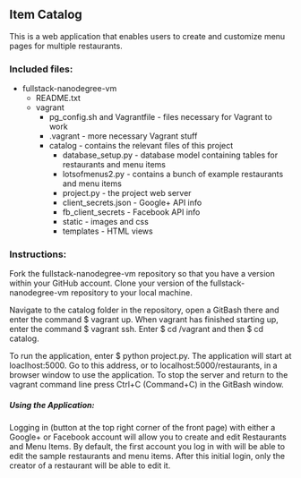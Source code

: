 ## Item Catalog
This is a web application that enables users to create and customize	menu pages for multiple restaurants.

### Included files:
* fullstack-nanodegree-vm
	* README.txt
	* vagrant
		* pg_config.sh and Vagrantfile - files necessary for Vagrant to work
		* .vagrant - more necessary Vagrant stuff
		* catalog - contains the relevant files of this	project
			* database_setup.py - database model containing tables for restaurants and menu items
			* lotsofmenus2.py - contains a bunch of example restaurants and menu items
			* project.py - the project web server
			* client_secrets.json - Google+ API info
			* fb_client_secrets - Facebook API info
			* static - images and css
			* templates - HTML views

### Instructions:
Fork the fullstack-nanodegree-vm repository so
that you have a version within your GitHub account. Clone your
version of the fullstack-nanodegree-vm repository to your
local machine.

Navigate to the catalog folder in the repository, open a
GitBash there and enter the command $ vagrant up. When vagrant
has finished starting up, enter the command $ vagrant ssh. Enter
$ cd /vagrant and then $ cd catalog.

To run the application, enter $ python project.py. The application
will start at loaclhost:5000. Go to this address, or to
localhost:5000/restaurants, in a browser window to use the application.
To stop the server and return to the vagrant command line press
Ctrl+C (Command+C) in the GitBash window.

##### Using the Application:
Logging in (button at the top right corner of the front page) with either
a Google+ or Facebook account will allow you to create and edit Restaurants
and Menu Items. By default, the first account you log in with will be
able to edit the sample restaurants and menu items. After this initial
login, only the creator of a restaurant will be able to edit it.
